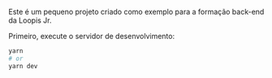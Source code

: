 <p>Este é um pequeno projeto criado como exemplo para a formação back-end da Loopis Jr.</p>

Primeiro, execute o servidor de desenvolvimento:

```bash
yarn
# or
yarn dev
```